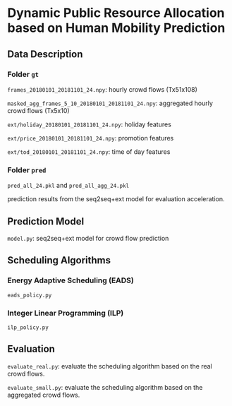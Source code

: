 # Dynamic Public Resource Allocation based on Human Mobility Prediction

## Data Description

### Folder `gt`

`frames_20180101_20181101_24.npy`: hourly crowd flows (Tx51x108)

`masked_agg_frames_5_10_20180101_20181101_24.npy`: aggregated hourly crowd flows (Tx5x10)

`ext/holiday_20180101_20181101_24.npy`: holiday features

`ext/price_20180101_20181101_24.npy`: promotion features

`ext/tod_20180101_20181101_24.npy`: time of day features

### Folder `pred`

`pred_all_24.pkl` and `pred_all_agg_24.pkl`

prediction results from the seq2seq+ext model for evaluation acceleration.

## Prediction Model

`model.py`: seq2seq+ext model for crowd flow prediction

## Scheduling Algorithms

### Energy Adaptive Scheduling (EADS)

`eads_policy.py`

### Integer Linear Programming (ILP) 

`ilp_policy.py`

## Evaluation

`evaluate_real.py`: evaluate the scheduling algorithm based on the real crowd flows.

`evaluate_small.py`: evaluate the scheduling algorithm based on the aggregated crowd flows.
